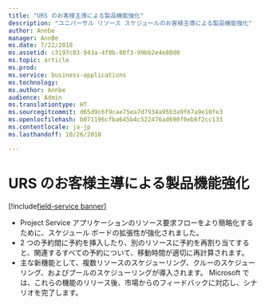 ```yaml
---
title: "URS のお客様主導による製品機能強化"
description: "ユニバーサル リソース スケジュールのお客様主導による製品機能強化"
author: Annbe
manager: AnnBe
ms.date: 7/22/2018
ms.assetid: c3197c03-943a-4f0b-88f3-99bb2e4e80d0
ms.topic: article
ms.prod: 
ms.service: business-applications
ms.technology: 
ms.author: Annbe
audience: Admin
ms.translationtype: HT
ms.sourcegitcommit: d65d9c6f9cae75ea7d7934a95b3a9f67a9e10fe3
ms.openlocfilehash: b071196cfba645b4c522476ad690f0eb6f2cc133
ms.contentlocale: ja-jp
ms.lasthandoff: 10/26/2018

---
```


#  <a name="urs-customer-driven-product-enhancements"></a>URS のお客様主導による製品機能強化

[!include[field-service banner](../../../includes/field-service.md)]



-   Project Service アプリケーションのリソース要求フローをより簡略化するために、スケジュール ボードの拡張性が強化されました。
-   2 つの予約間に予約を挿入したり、別のリソースに予約を再割り当てすると、関連するすべての予約について、移動時間が適切に再計算されます。
-   主な新機能として、複数リソースのスケジューリング、クルーのスケジューリング、およびプールのスケジューリングが導入されます。 Microsoft では、これらの機能のリリース後、市場からのフィードバックに対応し、シナリオを完了します。

